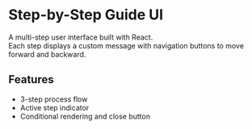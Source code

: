 # Step-by-Step Guide UI

A multi-step user interface built with React.  
Each step displays a custom message with navigation buttons to move forward and backward.

## Features
- 3-step process flow
- Active step indicator
- Conditional rendering and close button
